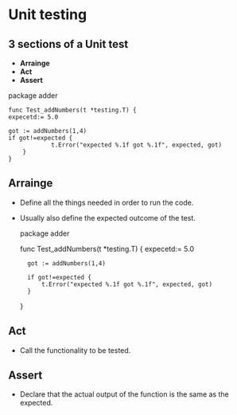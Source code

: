 # Unit testing

## 3 sections of a Unit test

- **Arrainge**
- **Act**
- **Assert**

package adder

    func Test_addNumbers(t *testing.T) {
    expecetd:= 5.0

    got := addNumbers(1,4)        
    if got!=expected {
                t.Error("expected %.1f got %.1f", expected, got)
        }
    }

## Arrainge

- Define all the things needed in order to run the code.

- Usually also define the expected outcome of the test.

    package adder

    func Test_addNumbers(t *testing.T) {
        expecetd:= 5.0

        got := addNumbers(1,4)
        
        if got!=expected {
            t.Error("expected %.1f got %.1f", expected, got)
        }
    }

## Act

- Call the functionality to be tested.

## Assert

- Declare that the actual output of the function is the same as the expected.

